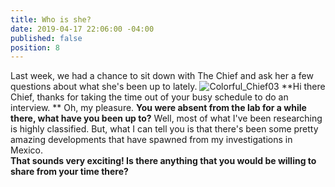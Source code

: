 ```yaml
---
title: Who is she?
date: 2019-04-17 22:06:00 -04:00
published: false
position: 8
---
```


Last week, we had a chance to sit down with The Chief and ask her a few questions about what she's been up to lately.
![Colorful_Chief03](/uploads/Colorful_Chief03)
\*\*Hi there Chief, thanks for taking the time out of your busy schedule to do an interview. \*\*
Oh, my pleasure.
**You were absent from the lab for a while there, what have you been up to?**
Well, most of what I've been researching is highly classified. But, what I can tell you is that there's been some pretty amazing developments that have spawned from my investigations in Mexico.\
**That sounds very exciting! Is there anything that you would be willing to share from your time there?**